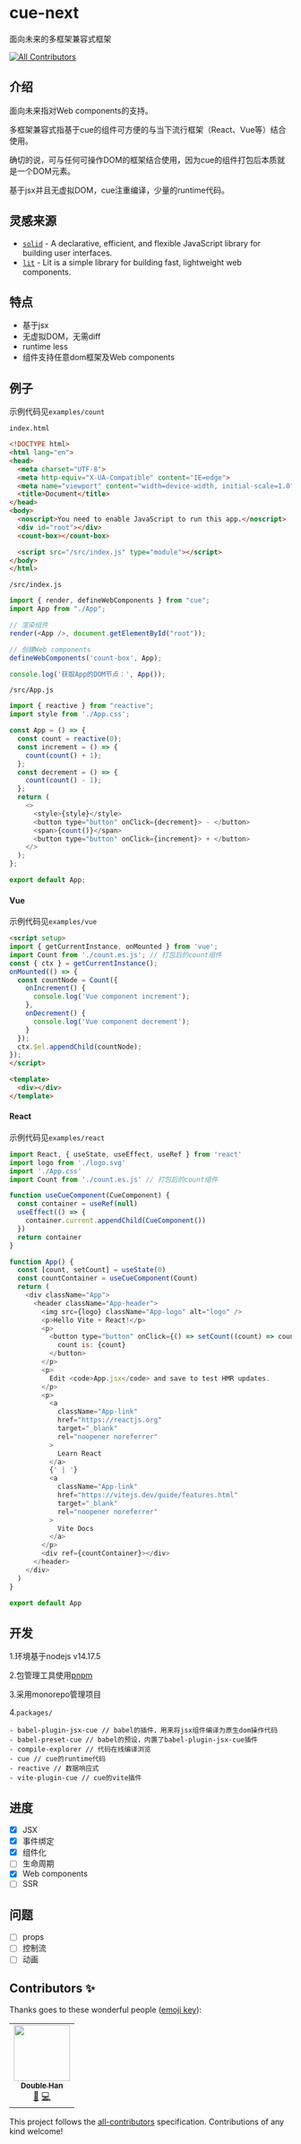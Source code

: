 # cue-next

面向未来的多框架兼容式框架

<!-- ALL-CONTRIBUTORS-BADGE:START - Do not remove or modify this section -->
[![All Contributors](https://img.shields.io/badge/all_contributors-1-orange.svg?style=flat-square)](#contributors-)
<!-- ALL-CONTRIBUTORS-BADGE:END -->

## 介绍

面向未来指对Web components的支持。

多框架兼容式指基于cue的组件可方便的与当下流行框架（React、Vue等）结合使用。

确切的说，可与任何可操作DOM的框架结合使用，因为cue的组件打包后本质就是一个DOM元素。

基于jsx并且无虚拟DOM，cue注重编译，少量的runtime代码。

## 灵感来源

- [`solid`](https://github.com/solidjs/solid) - A declarative, efficient, and flexible JavaScript library for building user interfaces.
- [`lit`](https://github.com/lit/lit) - Lit is a simple library for building fast, lightweight web components.

## 特点

- 基于jsx
- 无虚拟DOM，无需diff
- runtime less
- 组件支持任意dom框架及Web components

## 例子

示例代码见`examples/count`

`index.html`
```html
<!DOCTYPE html>
<html lang="en">
<head>
  <meta charset="UTF-8">
  <meta http-equiv="X-UA-Compatible" content="IE=edge">
  <meta name="viewport" content="width=device-width, initial-scale=1.0">
  <title>Document</title>
</head>
<body>
  <noscript>You need to enable JavaScript to run this app.</noscript>
  <div id="root"></div>
  <count-box></count-box>

  <script src="/src/index.js" type="module"></script>
</body>
</html>
```

`/src/index.js`
```js
import { render, defineWebComponents } from "cue";
import App from "./App";

// 渲染组件
render(<App />, document.getElementById("root"));

// 创建Web components
defineWebComponents('count-box', App);

console.log('获取App的DOM节点：', App());
```

`/src/App.js`
```js
import { reactive } from "reactive";
import style from './App.css';

const App = () => {
  const count = reactive(0);
  const increment = () => {
    count(count() + 1);
  };
  const decrement = () => {
    count(count() - 1);
  };
  return (
    <>
      <style>{style}</style>
      <button type="button" onClick={decrement}> - </button>
      <span>{count()}</span>
      <button type="button" onClick={increment}> + </button>
    </>
  );
};

export default App;
```

#### Vue

示例代码见`examples/vue`

```html
<script setup>
import { getCurrentInstance, onMounted } from 'vue';
import Count from './count.es.js'; // 打包后的count组件
const { ctx } = getCurrentInstance();
onMounted(() => {
  const countNode = Count({
    onIncrement() {
      console.log('Vue component increment');
    },
    onDecrement() {
      console.log('Vue component decrement');
    }
  });
  ctx.$el.appendChild(countNode);
});
</script>

<template>
  <div></div>
</template>
```

#### React

示例代码见`examples/react`

```js
import React, { useState, useEffect, useRef } from 'react'
import logo from './logo.svg'
import './App.css'
import Count from './count.es.js' // 打包后的count组件

function useCueComponent(CueComponent) {
  const container = useRef(null)
  useEffect(() => {
    container.current.appendChild(CueComponent())
  })
  return container
}

function App() {
  const [count, setCount] = useState(0)
  const countContainer = useCueComponent(Count)
  return (
    <div className="App">
      <header className="App-header">
        <img src={logo} className="App-logo" alt="logo" />
        <p>Hello Vite + React!</p>
        <p>
          <button type="button" onClick={() => setCount((count) => count + 1)}>
            count is: {count}
          </button>
        </p>
        <p>
          Edit <code>App.jsx</code> and save to test HMR updates.
        </p>
        <p>
          <a
            className="App-link"
            href="https://reactjs.org"
            target="_blank"
            rel="noopener noreferrer"
          >
            Learn React
          </a>
          {' | '}
          <a
            className="App-link"
            href="https://vitejs.dev/guide/features.html"
            target="_blank"
            rel="noopener noreferrer"
          >
            Vite Docs
          </a>
        </p>
        <div ref={countContainer}></div>
      </header>
    </div>
  )
}

export default App
```

## 开发

1.环境基于nodejs v14.17.5

2.包管理工具使用[pnpm](https://pnpm.io/)

3.采用monorepo管理项目

4.`packages/`
```
- babel-plugin-jsx-cue // babel的插件，用来将jsx组件编译为原生dom操作代码
- babel-preset-cue // babel的预设，内置了babel-plugin-jsx-cue插件
- compile-explorer // 代码在线编译浏览
- cue // cue的runtime代码
- reactive // 数据响应式
- vite-plugin-cue // cue的vite插件
```

## 进度
- [x] JSX
- [x] 事件绑定
- [x] 组件化
- [ ] 生命周期
- [x] Web components
- [ ] SSR

## 问题
- [ ] props
- [ ] 控制流
- [ ] 动画

## Contributors ✨

Thanks goes to these wonderful people ([emoji key](https://allcontributors.org/docs/en/emoji-key)):

<!-- ALL-CONTRIBUTORS-LIST:START - Do not remove or modify this section -->
<!-- prettier-ignore-start -->
<!-- markdownlint-disable -->
<table>
  <tr>
    <td align="center"><a href="https://twitter.com/iiiiiii7"><img src="https://avatars.githubusercontent.com/u/9876343?v=4?s=100" width="100px;" alt=""/><br /><sub><b>Double Han</b></sub></a><br /><a href="#blog-handoing" title="Blogposts">📝</a> <a href="https://github.com/handoing/cue-next/commits?author=handoing" title="Code">💻</a></td>
  </tr>
</table>

<!-- markdownlint-restore -->
<!-- prettier-ignore-end -->

<!-- ALL-CONTRIBUTORS-LIST:END -->

This project follows the [all-contributors](https://github.com/all-contributors/all-contributors) specification. Contributions of any kind welcome!